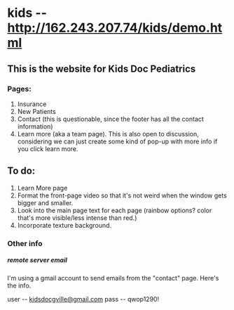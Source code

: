 kids -- http://162.243.207.74/kids/demo.html
====

## This is the website for Kids Doc Pediatrics

### Pages:
1. Insurance
2. New Patients
3. Contact (this is questionable, since the footer has all the contact information)
4. Learn more (aka a team page). This is also open to discussion, considering we can just create some kind of pop-up with more info if you click learn more.

## To do:

1. Learn More page
1. Format the front-page video so that it's not weird when the window gets bigger and smaller.
1. Look into the main page text for each page (rainbow options? color that's more visible/less intense than red.)
1. Incorporate texture background.

### Other info

##### remote server email

I'm using a gmail account to send emails from the "contact" page. Here's the info.

user -- kidsdocgville@gmail.com
pass -- qwop1290!
